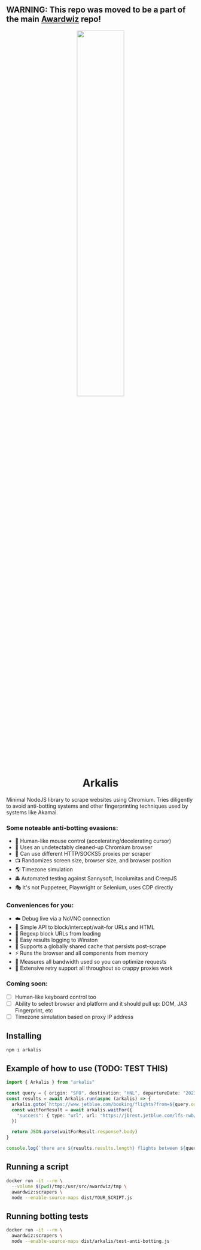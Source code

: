 ## WARNING: This repo was moved to be a part of the main [Awardwiz](https://github.com/lg/awardwiz/blob/master/arkalis/README.md) repo!

<center>
<img src="arkalis.png" width="50%" />

# Arkalis

</center>

Minimal NodeJS library to scrape websites using Chromium. Tries diligently to avoid anti-botting systems and other fingerprinting techniques used by systems like Akamai.

### Some noteable anti-botting evasions:

- 🤖 Human-like mouse control (accelerating/decelerating cursor)
- 💎 Uses an undetectably cleaned-up Chromium browser
- 🐞 Can use different HTTP/SOCKS5 proxies per scraper
- 📺 Randomizes screen size, browser size, and browser position
- 🌎 Timezone simulation
- 🚔 Automated testing against Sannysoft, Incolumitas and CreepJS
- 🎭 It's not Puppeteer, Playwright or Selenium, uses CDP directly

### Conveniences for you:

- ☁️ Debug live via a NoVNC connection
- 💯 Simple API to block/intercept/wait-for URLs and HTML
- 🦠 Regexp block URLs from loading
- 📝 Easy results logging to Winston
- 🙌 Supports a globally shared cache that persists post-scrape
- ⚡️ Runs the browser and all components from memory
- 🔢 Measures all bandwidth used so you can optimize requests
- 🤡 Extensive retry support all throughout so crappy proxies work

### Coming soon:

- [ ] Human-like keyboard control too
- [ ] Ability to select browser and platform and it should pull up: DOM, JA3 Fingerprint, etc
- [ ] Timezone simulation based on proxy IP address

## Installing

```sh
npm i arkalis
```

## Example of how to use (TODO: TEST THIS)

```typescript
import { Arkalis } from "arkalis"

const query = { origin: "SFO", destination: "HNL", departureDate: "2023-09-09" }
const results = await Arkalis.run(async (arkalis) => {
  arkalis.goto(`https://www.jetblue.com/booking/flights?from=${query.origin}&to=${query.destination}&depart=${query.departureDate}`)
  const waitForResult = await arkalis.waitFor({
    "success": { type: "url", url: "https://jbrest.jetblue.com/lfs-rwb/outboundLFS" }
  })

  return JSON.parse(waitForResult.response?.body)
}

console.log(`there are ${results.results.length} flights between ${query.origin} and ${query.destination}`)
```

## Running a script

```sh
docker run -it --rm \
  --volume $(pwd)/tmp:/usr/src/awardwiz/tmp \
  awardwiz:scrapers \
  node --enable-source-maps dist/YOUR_SCRIPT.js
```

## Running botting tests

```sh
docker run -it --rm \
  awardwiz:scrapers \
  node --enable-source-maps dist/arkalis/test-anti-botting.js
```
